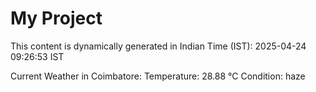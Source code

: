 # My Project

This content is dynamically generated in Indian Time (IST): 2025-04-24 09:26:53 IST


Current Weather in Coimbatore:
Temperature: 28.88 °C
Condition: haze
